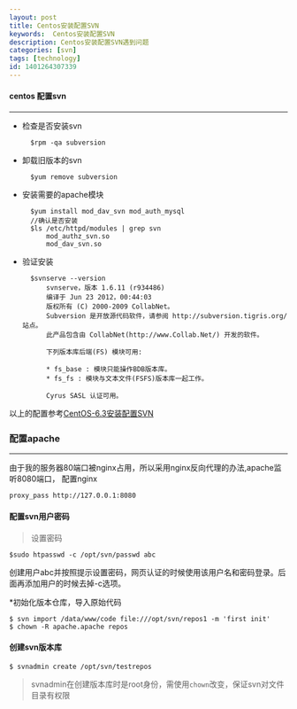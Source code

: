 ```yaml
---
layout: post
title: Centos安装配置SVN
keywords:  Centos安装配置SVN
description: Centos安装配置SVN遇到问题
categories: [svn]
tags: [technology]
id: 1401264307339
---
```


#### centos 配置svn ####
***

* 检查是否安装svn

		$rpm -qa subversion

* 卸载旧版本的svn

		$yum remove subversion

* 安装需要的apache模块

		$yum install mod_dav_svn mod_auth_mysql
		//确认是否安装
		$ls /etc/httpd/modules | grep svn
			mod_authz_svn.so
			mod_dav_svn.so

* 验证安装

		$svnserve --version
			svnserve，版本 1.6.11 (r934486)
			编译于 Jun 23 2012，00:44:03
			版权所有 (C) 2000-2009 CollabNet。
			Subversion 是开放源代码软件，请参阅 http://subversion.tigris.org/ 站点。
			此产品包含由 CollabNet(http://www.Collab.Net/) 开发的软件。

			下列版本库后端(FS) 模块可用:

			* fs_base : 模块只能操作BDB版本库。
			* fs_fs : 模块与文本文件(FSFS)版本库一起工作。

			Cyrus SASL 认证可用。

以上的配置参考[CentOS-6.3安装配置SVN](http://my.oschina.net/junn/blog/164041)

### 配置apache ###
***
由于我的服务器80端口被nginx占用，所以采用nginx反向代理的办法,apache监听8080端口，
配置nginx

	proxy_pass http://127.0.0.1:8080

#### 配置svn用户密码 ####

> 设置密码

	$sudo htpasswd -c /opt/svn/passwd abc

创建用户abc并按照提示设置密码，网页认证的时候使用该用户名和密码登录。后面再添加用户的时候去掉-c选项。

*初始化版本仓库，导入原始代码

	$ svn import /data/www/code file:///opt/svn/repos1 -m 'first init'
	$ chown -R apache.apache repos

#### 创建svn版本库 ####

	$ svnadmin create /opt/svn/testrepos

> svnadmin在创建版本库时是root身份，需使用```chown```改变，保证svn对文件目录有权限